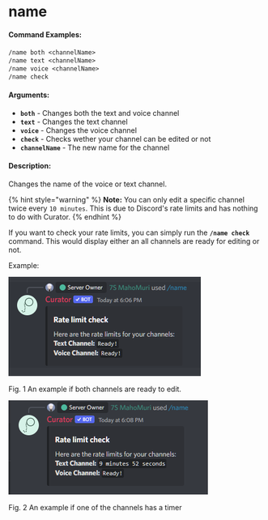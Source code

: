 # name

#### Command Examples:

```fix
/name both <channelName>
/name text <channelName>
/name voice <channelName>
/name check
```

#### Arguments:

- **`both`** - Changes both the text and voice channel
- **`text`** - Changes the text channel
- **`voice`** - Changes the voice channel
- **`check`** - Checks wether your channel can be edited or not
- **`channelName`** - The new name for the channel

#### Description:

Changes the name of the voice or text channel.

{% hint style="warning" %} **Note:** You can only edit a specific channel twice every `10 minutes`. This is due to Discord's rate limits and has nothing to do with Curator.
{% endhint %}

If you want to check your rate limits, you can simply run the **`/name check`** command. This would display either an all channels are ready for editing or not.

Example:

![Name Check Ready](../../.gitbook/assets/references/name/name_check_ready.png)

Fig. 1 An example if both channels are ready to edit.

![Name Check Timer](../../.gitbook/assets/references/name/name_check_timer.png)

Fig. 2 An example if one of the channels has a timer
